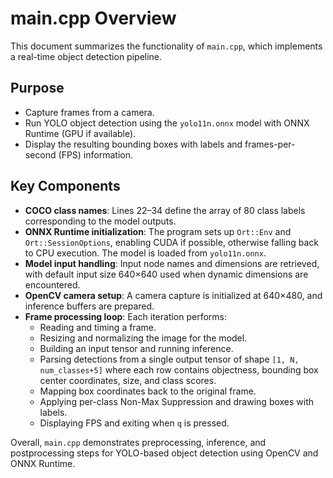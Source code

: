 # main.cpp Overview

This document summarizes the functionality of `main.cpp`, which implements a real-time object detection pipeline.

## Purpose
- Capture frames from a camera.
- Run YOLO object detection using the `yolo11n.onnx` model with ONNX Runtime (GPU if available).
- Display the resulting bounding boxes with labels and frames-per-second (FPS) information.

## Key Components

- **COCO class names**: Lines 22–34 define the array of 80 class labels corresponding to the model outputs.
- **ONNX Runtime initialization**: The program sets up `Ort::Env` and `Ort::SessionOptions`, enabling CUDA if possible, otherwise falling back to CPU execution. The model is loaded from `yolo11n.onnx`.
- **Model input handling**: Input node names and dimensions are retrieved, with default input size 640×640 used when dynamic dimensions are encountered.
- **OpenCV camera setup**: A camera capture is initialized at 640×480, and inference buffers are prepared.
- **Frame processing loop**: Each iteration performs:
  - Reading and timing a frame.
  - Resizing and normalizing the image for the model.
  - Building an input tensor and running inference.
  - Parsing detections from a single output tensor of shape `[1, N, num_classes+5]` where each row contains objectness, bounding box center coordinates, size, and class scores.
  - Mapping box coordinates back to the original frame.
  - Applying per-class Non-Max Suppression and drawing boxes with labels.
  - Displaying FPS and exiting when `q` is pressed.

Overall, `main.cpp` demonstrates preprocessing, inference, and postprocessing steps for YOLO-based object detection using OpenCV and ONNX Runtime.
